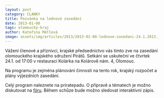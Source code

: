 ```yaml
---
layout: post
category: CLANKY
title: Pozvánka na lednové zasedání
date: 2013-01-08
tags: olomoucký-kraj
author: Kateřina Mátlová
image: assets/img/articles/2013/2013-01-08-lednove-zasedani-24.1.2013.jpg   #751x422 pixelu
---
```

Vážení členové a příznivci, krajské předsednictvo vás tímto zve na zasedání olomouckého krajského sdružení Pirátů. Setkání se uskuteční ve čtvrtek 24.1. od 17:00 v restauraci Kolárka na Kolárově nám. 4, Olomouc. 

Na programu je zejména plánování činnosti na tento rok, krajský rozpočet a plány výjezdních zasedání. 

Celý program naleznete na priratepadu. O přípravě a tématech je možno diskutovat na [fóru](https://forum.pirati.cz/olomoucky-kraj-f80/zasedani-24-1-17-00-v-kolarce-t15143.html). Během schůze bude možno sledovat interaktivní zápis.
